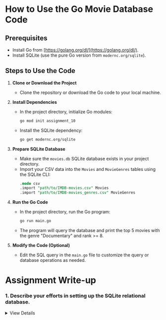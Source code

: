 
# How to Use the Go Movie Database Code

## Prerequisites
- Install Go from [https://golang.org/dl/](https://golang.org/dl/).
- Install SQLite (use the pure Go version from `modernc.org/sqlite`).

## Steps to Use the Code

1. **Clone or Download the Project**
   - Clone the repository or download the Go code to your local machine.

2. **Install Dependencies**
   - In the project directory, initialize Go modules:
     ```bash
     go mod init assignment_10
     ```
   - Install the SQLite dependency:
     ```bash
     go get modernc.org/sqlite
     ```

3. **Prepare SQLite Database**
   - Make sure the `movies.db` SQLite database exists in your project directory.
   - Import your CSV data into the `Movies` and `MovieGenres` tables using the SQLite CLI:
     ```sql
     .mode csv
     .import "path/to/IMDB-movies.csv" Movies
     .import "path/to/IMDB-movies_genres.csv" MovieGenres
     ```

4. **Run the Go Code**
   - In the project directory, run the Go program:
     ```bash
     go run main.go
     ```
   - The program will query the database and print the top 5 movies with the genre "Documentary" and rank >= 8.

5. **Modify the Code (Optional)**
   - Edit the SQL query in the `main.go` file to customize the query or database operations as needed.

# Assignment Write-up

### 1. Describe your efforts in setting up the SQLite relational database.

<details>
<summary>View Details</summary>

    I had some experience doing this in the past for an employer, but I usually did it in Python. So, doing it in the command line SQLite was interesting. I downloaded the SQLite files and ran some raw commands through the SQL CLI. The copy and paste functionality was a bit buggy, but it was an interesting experience.

---

### 2. Describe how you might add to this database by including a table showing the movies that you have in your personal collection, where those movies are located, and perhaps your personal ratings of the movies.

<details>
<summary>View Details</summary>

    Perhaps I could connect via an API to various services like Netflix, Hulu, Amazon Prime, etc. I could automatically pull in "watched" tags or maybe the percentage watched and whether I liked it or not. I could then store this information in another table or design a schema for it. If it were for a business, perhaps I would attach a SKU or a contract/royalty ID to each item in the database to indicate that I own the rights to a movie, along with a link to the contract.

---

### 3. Describe plans for drawing on the personal movie database. What purpose would it serve? Describe possible user interactions with the database (beyond what can be obtained from SQL queries alone). In other words, what would a useful Go movie application look like? What would be the advantages of this application over IMDb alone?

<details>
<summary>View Details</summary>

    I think I kind of answered most of these questions in item 2. I would design a phone/computer application where you could link your streaming platforms or even brick-and-mortar movie theater ticket purchases to your phone/computer application. A user could then keep track of what they have seen or not seen. A suggestion machine learning algorithm could be added to enhance the application and query the database. Perhaps others in your life could plan out movie dates based on what the two of you have in common and haven't seen. Maybe there could be free community viewing places, and you could tune in to see when and where they are. A good way to meet friends.

---

### 4. Describe possible database enhancement

<details>
<summary>View Details</summary>

    I think the rank could be better. Pulling in rotten tomato or other items like that could help provide a better ranking. I was thinking about breaking out the genres into a third table having Genre ID's with a many to many connector in the middle. That may be a good idea depending on a couple items, but if the need for speed is there for the use case, then I would say the current format is good.